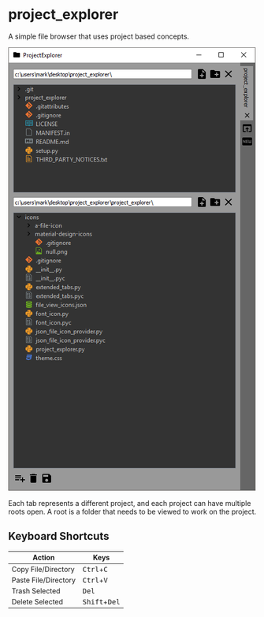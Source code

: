 # project_explorer
A simple file browser that uses project based concepts.

![alt text](images/screenshot.png "Screenshot")

Each tab represents a different project, and each project can have multiple roots open. A root is a folder that needs to be viewed to work on the project.

## Keyboard Shortcuts

| Action               | Keys                            |
| -------------------- | ------------------------------- |
| Copy File/Directory  | <kbd>Ctrl</kbd>+<kbd>C</kbd>    |
| Paste File/Directory | <kbd>Ctrl</kbd>+<kbd>V</kbd>    |
| Trash Selected       | <kbd>Del</kbd>                  |
| Delete Selected      | <kbd>Shift</kbd>+<kbd>Del</kbd> |
